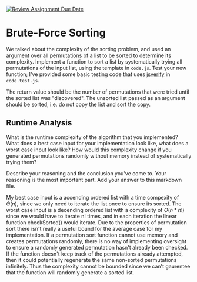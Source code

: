 [![Review Assignment Due Date](https://classroom.github.com/assets/deadline-readme-button-24ddc0f5d75046c5622901739e7c5dd533143b0c8e959d652212380cedb1ea36.svg)](https://classroom.github.com/a/7eEMzrNd)
# Brute-Force Sorting

We talked about the complexity of the sorting problem, and used an argument over
all permutations of a list to be sorted to determine its complexity. Implement
a function to sort a list by systematically trying all permutations of the input
list, using the template in `code.js`. Test your new function; I've provided
some basic testing code that uses [jsverify](https://jsverify.github.io/) in
`code.test.js`.

The return value should be the number of permutations that were tried until the
sorted list was "discovered". The unsorted list passed as an argument should be
sorted, i.e. do not copy the list and sort the copy.

## Runtime Analysis

What is the runtime complexity of the algorithm that you implemented? What does
a best case input for your implementation look like, what does a worst case
input look like? How would this complexity change if you generated permutations
randomly without memory instead of systematically trying them? 

Describe your reasoning and the conclusion you've come to. Your reasoning is the
most important part. Add your answer to this markdown file.


My best case input is a accending ordered list with a time compexity of $\Theta(n)$, since we only need to iterate the list once to ensure its sorted. The worst case input is a decending ordered list with a complexity of $\Theta(n * n!)$ since we would have to iterate n! times, and in each iteration the linear function checkSorted() would iterate. Due to the properties of permutation sort there isn't really a useful bound for the average case for my implementation. If a permutation sort function cannot use memory and creates permutations randomly, there is no way of implementing oversight to ensure a randomly generated permutation hasn't already been checked. If the function doesn't keep track of the permutations already attempted, then it could potentially regenerate the same non-sorted permutations infinitely. Thus the complexity cannot be bounded since we can't gaurentee that the function will randomly generate a sorted list.